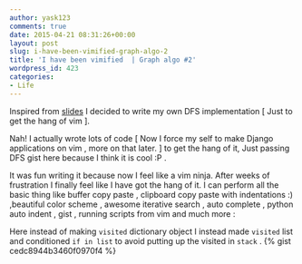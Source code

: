 ```yaml
---
author: yask123
comments: true
date: 2015-04-21 08:31:26+00:00
layout: post
slug: i-have-been-vimified-graph-algo-2
title: 'I have been vimified  | Graph algo #2'
wordpress_id: 423
categories:
- Life
---
```


Inspired from [slides](https://www.dropbox.com/sh/ot1cdzqoorzobm6/AAAObIcj8xgsOfGbj4CppPPCa?dl=0) I decided to write my own DFS implementation [ Just to get the hang of vim ].
 <!--more--> 

Nah! I actually wrote lots of code [ Now I force my self to make Django applications on vim , more on that later. ] to get the hang of it, Just passing DFS gist here because I think it is cool :P .

It was fun writing it because now I feel like a vim ninja. After weeks of frustration I finally feel like I have got the hang of it. I can perform all the basic thing like buffer copy paste , clipboard copy paste with indentations :) ,beautiful color scheme , awesome iterative search , auto complete , python auto indent , gist , running scripts from vim and much more :

Here instead of making `visited` dictionary object I instead made `visited` list and conditioned `if in list` to avoid putting up the visited in `stack` .
{% gist cedc8944b3460f0970f4 %}

